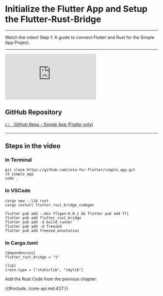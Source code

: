 # Initialize the Flutter App and Setup the Flutter-Rust-Bridge

---

Watch the video! Step 1: A guide to connect Flutter and Rust for the Simple App Project.

---

<iframe 
    class="video"  
    src="https://www.youtube.com/embed/SItAUP65wJk" 
    title="Building a Simple App - Starting the project" 
    frameborder="0" 
    allow="accelerometer; autoplay; clipboard-write; encrypted-media; gyroscope; picture-in-picture; web-share" 
    allowfullscreen>
</iframe>

## GitHub Repository

<a href="https://github.com/iota-for-flutter/simple_app" target="_blank">👉 &nbsp; GitHub Repo - Simple App (Flutter only)</a>

---

## Steps in the video

### In Terminal

```
git clone https://github.com/iota-for-flutter/simple_app.git
cd simple_app
code .
```

### In VSCode

```
cargo new --lib rust
cargo install flutter_rust_bridge_codegen

flutter pub add --dev ffigen:9.0.1 && flutter pub add ffi
flutter pub add flutter_rust_bridge
flutter pub add -d build_runner
flutter pub add -d freezed
flutter pub add freezed_annotation
```

### In Cargo.toml

```rust, ignore
[dependencies]
flutter_rust_bridge = "1"

[lib]
crate-type = ["staticlib", "cdylib"]
```

Add the Rust Code from the previous chapter:

{{#include ./core-api.md:427:}}
